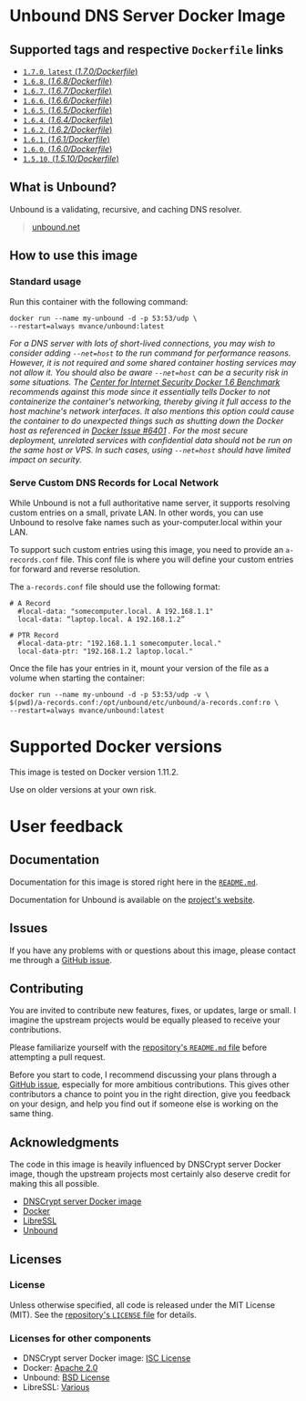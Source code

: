 # Unbound DNS Server Docker Image

## Supported tags and respective `Dockerfile` links

- [`1.7.0`, `latest` (*1.7.0/Dockerfile*)](https://github.com/MatthewVance/unbound-docker/tree/master/1.7.0)
- [`1.6.8`, (*1.6.8/Dockerfile*)](https://github.com/MatthewVance/unbound-docker/tree/master/1.6.8)
- [`1.6.7`, (*1.6.7/Dockerfile*)](https://github.com/MatthewVance/unbound-docker/tree/master/1.6.7)
- [`1.6.6`, (*1.6.6/Dockerfile*)](https://github.com/MatthewVance/unbound-docker/tree/master/1.6.6)
- [`1.6.5`, (*1.6.5/Dockerfile*)](https://github.com/MatthewVance/unbound-docker/tree/master/1.6.5)
- [`1.6.4`, (*1.6.4/Dockerfile*)](https://github.com/MatthewVance/unbound-docker/tree/master/1.6.4)
- [`1.6.2`, (*1.6.2/Dockerfile*)](https://github.com/MatthewVance/unbound-docker/tree/master/1.6.2)
- [`1.6.1`, (*1.6.1/Dockerfile*)](https://github.com/MatthewVance/unbound-docker/tree/master/1.6.1)
- [`1.6.0`, (*1.6.0/Dockerfile*)](https://github.com/MatthewVance/unbound-docker/tree/master/1.6.0)
- [`1.5.10`, (*1.5.10/Dockerfile*)](https://github.com/MatthewVance/unbound-docker/tree/master/1.5.10)

## What is Unbound?

Unbound is a validating, recursive, and caching DNS resolver.
> [unbound.net](https://unbound.net/)

## How to use this image

### Standard usage

Run this container with the following command:

```console
docker run --name my-unbound -d -p 53:53/udp \
--restart=always mvance/unbound:latest
```

*For a DNS server with lots of short-lived connections, you may wish to consider
adding `--net=host` to the run command for performance reasons. However, it is
not required and some shared container hosting services may not allow it. You
should also be aware `--net=host` can be a security risk in some situations. The
[Center for Internet Security Docker 1.6
Benchmark](https://benchmarks.cisecurity.org/tools2/docker/CIS_Docker_1.6_Benchmark_v1.0.0.pdf)
recommends against this mode since it essentially tells Docker to not
containerize the container's networking, thereby giving it full access to the
host machine's network interfaces. It also mentions this option could cause the
container to do unexpected things such as shutting down the Docker host as
referenced in [Docker Issue #6401](https://github.com/docker/docker/issues/6401)
. For the most secure deployment, unrelated services with confidential data
should not be run on the same host or VPS. In such cases, using `--net=host`
should have limited impact on security.*

### Serve Custom DNS Records for Local Network

While Unbound is not a full authoritative name server, it supports resolving
custom entries on a small, private LAN. In other words, you can use Unbound to
resolve fake names such as your-computer.local within your LAN.

To support such custom entries using this image, you need to provide an
`a-records.conf` file. This conf file is where you will define your custom
entries for forward and reverse resolution.

The `a-records.conf` file should use the following format:

```
# A Record
  #local-data: "somecomputer.local. A 192.168.1.1"
  local-data: “laptop.local. A 192.168.1.2”

# PTR Record
  #local-data-ptr: "192.168.1.1 somecomputer.local."
  local-data-ptr: "192.168.1.2 laptop.local."
```

Once the file has your entries in it, mount your version of the file as a volume
when starting the container:

```console
docker run --name my-unbound -d -p 53:53/udp -v \
$(pwd)/a-records.conf:/opt/unbound/etc/unbound/a-records.conf:ro \
--restart=always mvance/unbound:latest
```

# Supported Docker versions

This image is tested on Docker version 1.11.2.

Use on older versions at your own risk.

# User feedback

## Documentation

Documentation for this image is stored right here in the [`README.md`](https://github.com/MatthewVance/unbound-docker/blob/master/README.md).

Documentation for Unbound is available on the [project's website](https://unbound.net/).

## Issues

If you have any problems with or questions about this image, please contact me
through a [GitHub issue](https://github.com/MatthewVance/unbound-docker/issues).
## Contributing

You are invited to contribute new features, fixes, or updates, large or small. I
imagine the upstream projects would be equally pleased to receive your
contributions.

Please familiarize yourself with the [repository's `README.md`
file](https://github.com/MatthewVance/unbound-docker/blob/master/README.md)
before attempting a pull request.

Before you start to code, I recommend discussing your plans through a [GitHub
issue](https://github.com/MatthewVance/unbound-docker/issues), especially for
more ambitious contributions. This gives other contributors a chance to point
you in the right direction, give you feedback on your design, and help you find
out if someone else is working on the same thing.
## Acknowledgments

The code in this image is heavily influenced by DNSCrypt server Docker image,
though the upstream projects most certainly also deserve credit for making this
all possible.
- [DNSCrypt server Docker image](https://github.com/jedisct1/dnscrypt-server-docker)
- [Docker](https://www.docker.com/)
- [LibreSSL](http://www.libressl.org/)
- [Unbound](https://unbound.nlnetlabs.nl/)

## Licenses
### License

Unless otherwise specified, all code is released under the MIT License (MIT).
See the [repository's `LICENSE`
file](https://github.com/MatthewVance/unbound-docker/blob/master/LICENSE) for
details.
### Licenses for other components

- DNSCrypt server Docker image: [ISC License](https://github.com/jedisct1/dnscrypt-server-docker/blob/master/LICENSE)
- Docker: [Apache 2.0](https://github.com/docker/docker/blob/master/LICENSE)
- Unbound: [BSD License](https://unbound.nlnetlabs.nl/svn/trunk/LICENSE)
- LibreSSL: [Various](http://cvsweb.openbsd.org/cgi-bin/cvsweb/src/lib/libssl/src/LICENSE?rev=1.12&content-type=text/x-cvsweb-markup)

